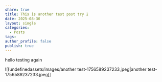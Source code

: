 ```yaml
---
share: true
title: This is another test post try 2
date: 2025-08-30
layout: single
categories:
  - Posts
tags:
author_profile: false
publish: true
---
```


hello testing again

![[undefinedassets/images/another test-1756589237233.jpeg|another test-1756589237233.jpeg]]

